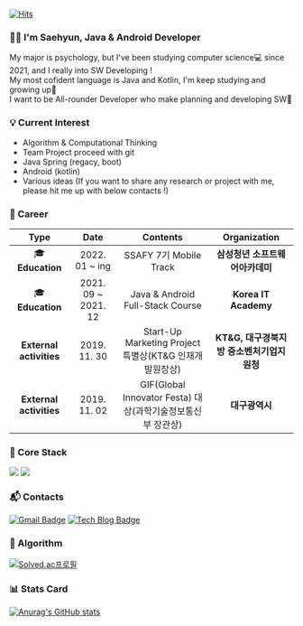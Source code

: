 [![Hits](https://hits.seeyoufarm.com/api/count/incr/badge.svg?url=https%3A%2F%2Fgithub.com%2FNonspecialist1&count_bg=%2379C83D&title_bg=%23000000&icon=java.svg&icon_color=%23FFEB02&title=hits&edge_flat=false)](https://hits.seeyoufarm.com)

### 👋👋 I'm Saehyun, Java & Android Developer

  My major is psychology, but I've been studying computer science💻 since 2021, and I really into SW Developing !<br/> 
  My most cofident language is Java and Kotlin, I'm keep studying and growing up🌳<br/> 
  I want to be All-rounder Developer who make planning and developing SW📱<br/> 

<!--
**Nonspecialist1/Nonspecialist1** is a ✨ _special_ ✨ repository because its `README.md` (this file) appears on your GitHub profile.

Here are some ideas to get you started:

- 🔭 I’m currently working on ...
- 🌱 I’m currently learning ...
- 👯 I’m looking to collaborate on ...
- 🤔 I’m looking for help with ...
- 💬 Ask me about ...
- 📫 How to reach me: ...
- 😄 Pronouns: ...
- ⚡ Fun fact: ...
-->

### 💡 Current Interest 
- Algorithm & Computational Thinking
- Team Project proceed with git
- Java Spring (regacy, boot)
- Android (kotlin)
- Various ideas (If you want to share any research or project with me, please hit me up with below contacts !)


### 💜 Career
| **Type** | **Date** | **Contents** | **Organization** |
|:--------:|:--------:|:--------:|:--------:|
| 🎓**Education** | 2022. 01 ~ ing | SSAFY 7기 Mobile Track | **삼성청년 소프트웨어아카데미** |
| 🎓**Education** | 2021. 09 ~ 2021. 12 | Java & Android Full-Stack Course | **Korea IT Academy** |
| **External activities** | 2019. 11. 30 | Start-Up Marketing Project 특별상(KT&G 인재개발원장상) | **KT&G, 대구경북지방 중소벤처기업지원청** |
| **External activities** | 2019. 11. 02 | GIF(Global Innovator Festa) 대상(과학기술정보통신부 장관상) | **대구광역시** |


### 🌈 Core Stack
<a href="https://github.com/dkeka1187" target="_blank"><img src="https://img.shields.io/badge/-Java-007396?style=flat-square&logo=Java&logoColor=white"/></a>
<a href="https://github.com/dkeka1187" target="_blank"><img src="https://img.shields.io/badge/-Kotlin-0095D5?style=flat-square&logo=Kotlin&logoColor=white"/></a> <br/> 

 
### 📬 Contacts
[![Gmail Badge](https://img.shields.io/badge/Gmail-d14836?style=flat-square&logo=Gmail&logoColor=white&link=mailto:harimkang4422@gmail.com)](mailto:dkeka6608@gmail.com) [![Tech Blog Badge](http://img.shields.io/badge/-Tech%20blog-black?style=flat-square&logo=github&link=https://nonspecialist1.tistory.com/)](https://nonspecialist1.tistory.com/) <br/>


### 🎰 Algorithm
[![Solved.ac프로필](http://mazassumnida.wtf/api/generate_badge?boj=dkeka1187)](https://solved.ac/profile/dkeka1187)



### 📊 Stats Card
[![Anurag's GitHub stats](https://github-readme-stats.vercel.app/api?username=Nonspecialist1)](https://github.com/anuraghazra/github-readme-stats)

